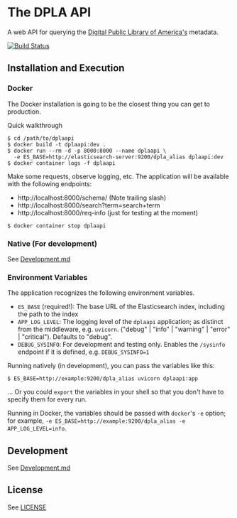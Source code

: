 # The DPLA API

A web API for querying the
[Digital Public Library of America's](https://dp.la/) metadata.

[![Build Status](https://travis-ci.org/dpla/dplaapi.svg?branch=stable)](https://travis-ci.org/dpla/dplaapi)

## Installation and Execution

### Docker

The Docker installation is going to be the closest thing you can get to
production.

Quick walkthrough

```
$ cd /path/to/dplaapi
$ docker build -t dplaapi:dev .
$ docker run --rm -d -p 8000:8000 --name dplaapi \
  -e ES_BASE=http://elasticsearch-server:9200/dpla_alias dplaapi:dev
$ docker container logs -f dplaapi
```

Make some requests, observe logging, etc.
The application will be available with the following endpoints:

* http://localhost:8000/schema/  (Note trailing slash)
* http://localhost:8000/search?term=search+term
* http://localhost:8000/req-info  (just for testing at the moment)

```
$ docker container stop dplaapi
```

### Native (For development)

See [Development.md](./Development.md)

### Environment Variables

The application recognizes the following environment variables.

* `ES_BASE` (required!):  The base URL of the Elasticsearch index, including the
  path to the index
* `APP_LOG_LEVEL`: The logging level of the `dplaapi` application; as distinct
  from the middleware, e.g. `uvicorn`.  ("debug" | "info" | "warning" |
  "error" | "critical"). Defaults to "debug".
* `DEBUG_SYSINFO`: For development and testing only. Enables the `/sysinfo`
  endpoint if it is defined, e.g. `DEBUG_SYSINFO=1`

Running natively (in development), you can pass the variables like this:
```
$ ES_BASE=http://example:9200/dpla_alias uvicorn dplaapi:app
```
... Or you could `export` the variables in your shell so that you don't have to
specify them for every run.

Running in Docker, the variables should be passed with `docker`'s `-e`
option; for example, `-e ES_BASE=http://example:9200/dpla_alias -e
APP_LOG_LEVEL=info`.

## Development

See [Development.md](./Development.md)

## License

See [LICENSE](./LICENSE)
